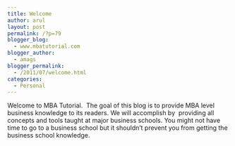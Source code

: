```yaml
---
title: Welcome
author: arul
layout: post
permalink: /?p=79
blogger_blog:
  - www.mbatutorial.com
blogger_author:
  - amags
blogger_permalink:
  - /2011/07/welcome.html
categories:
  - Personal
---
```

<div>
  <div>
    <div>
      Welcome to MBA Tutorial.  The goal of this blog is to provide MBA level business knowledge to its readers. We will accomplish by  providing all concepts and tools taught at major business schools. You might not have time to go to a business school but it shouldn’t prevent you from getting the business school knowledge.
    </div></p> </p>
  </div>
</div>